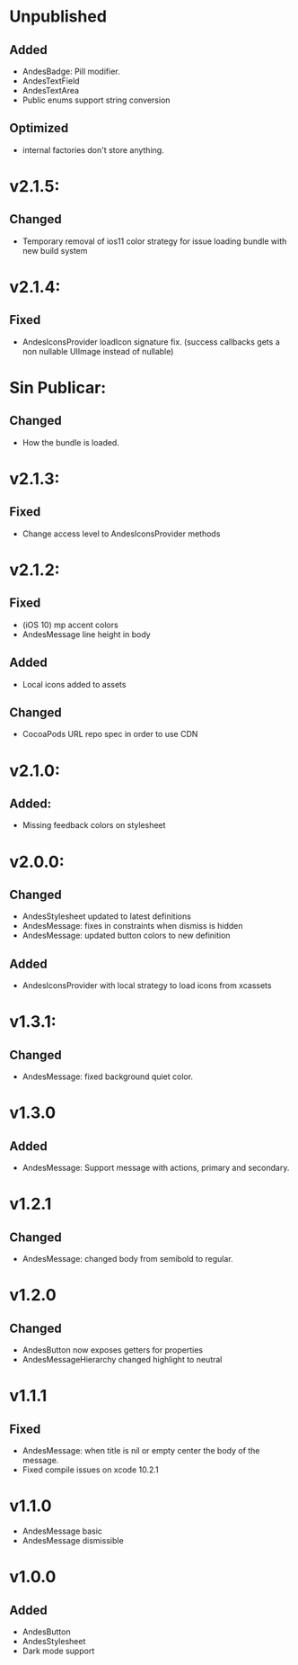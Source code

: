# Unpublished
## Added
- AndesBadge: Pill modifier.
- AndesTextField
- AndesTextArea
- Public enums support string conversion 

## Optimized
- internal factories don't store anything.

# v2.1.5:
## Changed
- Temporary removal of ios11 color strategy for issue loading bundle with new build system

# v2.1.4:
## Fixed
- AndesIconsProvider loadIcon signature fix. (success callbacks gets a non nullable UIImage instead of nullable)

# Sin Publicar:
## Changed
- How the bundle is loaded.

# v2.1.3:
## Fixed
- Change access level to AndesIconsProvider methods 

# v2.1.2:
## Fixed
- (iOS 10) mp accent colors
- AndesMessage line height in body
## Added 
- Local icons added to assets
## Changed
- CocoaPods URL repo spec in order to use CDN

# v2.1.0:
## Added:
- Missing feedback colors on stylesheet

# v2.0.0:
## Changed
- AndesStylesheet updated to latest definitions
- AndesMessage: fixes in constraints when dismiss is hidden
- AndesMessage: updated button colors to new definition

## Added
- AndesIconsProvider with local strategy to load icons from xcassets

# v1.3.1:
## Changed
- AndesMessage: fixed background quiet color.

# v1.3.0
## Added
- AndesMessage: Support message with actions, primary and secondary.

# v1.2.1
## Changed
- AndesMessage: changed body from semibold to regular.

# v1.2.0
## Changed
- AndesButton now exposes getters for properties
- AndesMessageHierarchy changed highlight to neutral

# v1.1.1
## Fixed
- AndesMessage: when title is nil or empty center the body of the message.
- Fixed compile issues on xcode 10.2.1

# v1.1.0
- AndesMessage basic
- AndesMessage dismissible

# v1.0.0
## Added
- AndesButton
- AndesStylesheet
- Dark mode support
